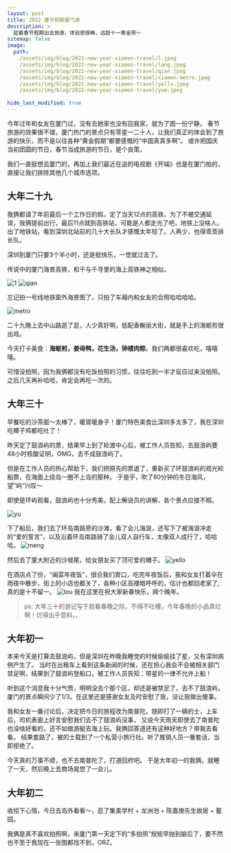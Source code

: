```yaml
---
layout: post
title: 2022 春节假期厦门游
description: >
  趁着春节假期出去旅游，体验感很棒，远超十一黄金周～
sitemap: false
image:
  path:
    /assets/img/blog/2022-new-year-xiamen-travel/l.jpeg
    /assets/img/blog/2022-new-year-xiamen-travel/lang.jpeg
    /assets/img/blog/2022-new-year-xiamen-travel/qian.jpeg
    /assets/img/blog/2022-new-year-xiamen-travel/xiamen-metro.jpeg
    /assets/img/blog/2022-new-year-xiamen-travel/yello.jpeg
    /assets/img/blog/2022-new-year-xiamen-travel/yum.jpeg
  
hide_last_modified: true
---
```


今年过年和女友在厦门过，没有去她家也没有回我家，就为了图一份宁静。
春节旅游的效果很不错，厦门热门的景点只有零星一二十人，让我们真正的体会到了旅游的快乐，而不是以往各种“黄金假期”都要感慨的“中国真真多啊”。
或许把国庆当初团圆的节日，春节当成旅游的节日，是个良策。

我们一直挺想去厦门的，再加上我们最近在追的电视剧《开端》也是在厦门拍的，直接让我们排除其他几个城市选项。

## 大年二十九

我俩都请了年前最后一个工作日的假，定了当天12点的高铁，为了不被交通延误，我俩提前出行，最后11点就到高铁站，可能是人都走光了吧，地铁上没啥人。
出了地铁站，看到深圳北站前的几十大长队才感慨太年轻了。人再少，也得乖乖排长队。

深圳到厦门只要3个半小时，还是挺快乐，一觉就过去了。



传说中的厦门海景高铁，和千与千寻里的海上高铁神之相似。

![1](/assets/img/blog/2022-new-year-xiamen-travel/1-line.png)
![qian](/assets/img/blog/2022-new-year-xiamen-travel/qian.jpeg)

忘记拍一号线地铁窗外海景图了，只拍了车厢内和女友的合照哈哈哈哈。

![metro](/assets/img/blog/2022-new-year-xiamen-travel/xiamen-metro.jpeg)


二十九晚上去中山路逛了逛，人少真好啊，低配香榭丽大街，就是手上的海蛎煎很出戏。

今天打卡美食：**海蛎煎，姜母鸭，花生汤，钟楼肉粽**。我们两都很喜欢吃，嘻嘻嘻。

可惜没拍照，因为我俩都没有吃饭拍照的习惯，往往吃到一半才反应过来没拍照。
之后几天再补哈哈，肯定会再吃一次的。

## 大年三十
早餐吃的沙茶面～太棒了，暖胃暖身子！厦门特色美食比深圳多太多了，我在深圳吃椰子鸡都吃吐了！

昨天定了鼓浪屿的票，结果早上到了轮渡中心后，被工作人员告知，去鼓浪屿要48小时核酸证明，OMG，去不成鼓浪屿了，

但是在工作人员的热心帮助下，我们把原先的票退了，重新买了环鼓浪屿的观光轮船票，在海面上绕岛一圈不上岛的那种。
于是乎，吹了80分钟的冬日海风，望”屿“兴叹～


即使是环屿观看，鼓浪屿也十分秀美，配上解说员的讲解，各个景点应接不暇。

![yu](/assets/img/blog/2022-new-year-xiamen-travel/lang.jpeg)

下了船后，我们去了环岛南路旁的沙滩，看了会儿海浪，还写下了被海浪冲走的“爱的誓言”，以及沿着环岛南路骑了会儿双人自行车，太像双人成行了，哈哈哈。
![meng](/assets/img/blog/2022-new-year-xiamen-travel/yum.jpeg)


然后去了厦大附近的沙坡尾，给女朋友买了顶可爱的帽子。
![yello](/assets/img/blog/2022-new-year-xiamen-travel/yello.jpeg)

在酒店点了份，“闽菜年夜饭”，很合我们胃口，吃完年夜饭后，我和女友打着伞在雨夜中散步，街上的小店也都关了，各种小区高楼暗呼呼的，估计也都回老家了, 
真的是十不留一。
![lou](/assets/img/blog/2022-new-year-xiamen-travel/l.jpeg)
我在这里在祝大家新春快乐，拜个晚年。

> ps: 大年三十的游记写于观看春晚之际，不得不吐槽，今年春晚的小品真烂啊！烂得出乎意料。、

## 大年初一
本来今天是打算去鼓浪屿，但是深圳在昨晚我睡觉的时候偷偷挂了星，又有深圳病例产生了。
当时在出租车上看到这条新闻的时候，还在担心我会不会被相关部门禁足啊，结果到了鼓浪屿登船口，被工作人员告知：带星的一律不允许上船！

听到这个消息我十分气愤，明明没去个那个区，却还是被禁足了。去不了鼓浪屿，厦门的景点瞬间少了1/3。在这里还是感谢女友及时安慰了我，没让我做出傻事。

我和女友一番讨论后，决定把今日的旅程改为南普陀。随即打了一辆的士，上车后，司机表面上好言安慰我们去不了鼓浪屿没事，
又说今天雨天即使去了南普陀也没啥好看的，还不如做游艇去海上玩。我俩回答道还有这种好地方？带我去看看。
结果套路了，被的士载到了一个私营小旅行社。听了推销人员一番套话，当即拒绝了。

今天真的万事不顺，也不去南普陀了，打道回府吧。
于是大年初一的我俩，就睡了一天，然后晚上去商场晃悠了一会儿。

## 大年初二
收拾下心情，今日去岛外看看～，逛了集美学村 + 龙洲池 + 陈嘉庚先生故居 + 鳌园。

我俩是真不喜欢拍照啊，来厦门第一天定下的“多拍照”规矩早抛到脑后了，要不然也不至于我现在一张图都找不到，ORZ。